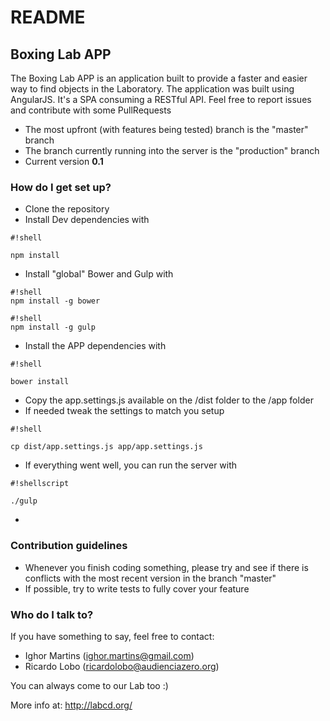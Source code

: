 # README #

## Boxing Lab APP ##

The Boxing Lab APP is an application built to provide a faster and easier way to find objects in the Laboratory.
The application was built using AngularJS. It's a SPA consuming a RESTful API.
Feel free to report issues and contribute with some PullRequests

* The most upfront (with features being tested) branch is the "master" branch
* The branch currently running into the server is the "production" branch
* Current version **0.1**

### How do I get set up? ###

* Clone the repository
* Install Dev dependencies with 
```
#!shell

npm install
```

* Install "global" Bower and Gulp  with
```
#!shell
npm install -g bower
```
```
#!shell
npm install -g gulp
```
* Install the APP dependencies with
```
#!shell

bower install

```

* Copy the app.settings.js available on the /dist folder to the /app folder
* If needed tweak the settings to match you setup

```
#!shell

cp dist/app.settings.js app/app.settings.js

```

* If everything went well, you can run the server with

```
#!shellscript

./gulp
```

*


### Contribution guidelines ###

* Whenever you finish coding something, please try and see if there is conflicts with the most recent version in the branch "master"
* If possible, try to write tests to fully cover your feature

### Who do I talk to? ###

If you have something to say, feel free to contact:

* Ighor Martins (ighor.martins@gmail.com)
* Ricardo Lobo (ricardolobo@audienciazero.org)

You can always come to our Lab too :)

More info at: http://labcd.org/